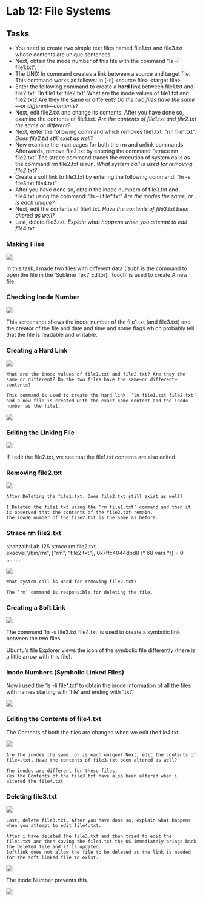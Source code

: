 # Lab 12: File Systems

## Tasks
- You need to create two simple text files named file1.txt and file3.txt whose contents are unique sentences. 
- Next, obtain the inode number of this file with the command “ls -li file1.txt”. 
- The UNIX ln command creates a link between a source and target file. This command works as follows: ln [-s] \<source file\> \<target file\>
- Enter the following command to create a **hard link** between file1.txt and file2.txt: “ln file1.txt file2.txt” What are the inode values of file1.txt and file2.txt? Are they the same or different? 
*Do the two files have the same—or different—contents?*
- Next, edit file2.txt and change its contents. After you have done so, examine the contents of file1.txt.
*Are the contents of file1.txt and file2.txt the same or different?*
- Next, enter the following command which removes file1.txt: “rm file1.txt”.
*Does file2.txt still exist as well?*
- Now examine the man pages for both the rm and unlink commands. Afterwards, remove file2.txt by entering the command “strace rm file2.txt” The strace command traces the execution of system calls as the command rm file2.txt is run.
*What system call is used for removing file2.txt?*
- Create a soft link to file3.txt by entering the following command: “ln -s file3.txt file4.txt”
- After you have done so, obtain the inode numbers of file3.txt and file4.txt using the command: “ls -li file*.txt” 
*Are the inodes the same, or is each unique?*
- Next, edit the contents of file4.txt.
*Have the contents of file3.txt been altered as well?*
- Last, delete file3.txt.
*Explain what happens when you attempt to edit file4.txt*
### Making Files

![](https://lh3.googleusercontent.com/m5lmHN9I-BIpRbVANf3lsD3UnE6FWglZXBgoPEvlfEPfEc_i-p4XcoU0H7_OBTuSh6kDgdRpr2izTB5c7mQxw5-jmiQk1BcMapPzw3mSprE-uwcZ8miAXYzyCZxT_XrzI1JmnDkj)

In this task, I made two files with different data (‘subl’ is the command to open the file in the ‘Sublime Text’ Editor). ‘touch’ is used to create A new file.

### Checking Inode Number

![](https://lh6.googleusercontent.com/TYF_ihprqBzHZqlPR8Q-lpn15s9V-0DBh0vIRy2ew9_6Xg1edbtbIS5bWMmDWK09SK7GFJsXR3JPBN-5264-705l3sGBiO8Q3h96Jzacrex8Ghe9Luhthlw-EIQw_1zQEvsVHXuB)

This screenshot shows the inode number of the file1.txt (and file3.txt) and the creator of the file and date and time and some flags which probably tell that the file is readable and writable.

### Creating a Hard Link

![](https://lh5.googleusercontent.com/XUIwV8uo_abrTQxf3_g1r75VZp7gi_MhQvjMErcGU-UApbb2j4uXK52LUa45Bd9irxFDuIImYE60FTP7vH6vUUNxUkL5Jy-Zp6RUqPUUm0HDJuh0PfqblgbPZQ5o8X2-zhCdWTyR)

```
What are the inode values of file1.txt and file2.txt? Are they the same or different? Do the two files have the same—or different—contents?

This command is used to create the hard link. ‘ln file1.txt file2.txt’ and a new file is created with the exact same content and the inode number as the file1.
```

![](https://lh4.googleusercontent.com/UgtOtlRm0EwICMthMrMeZHfLOPPhterOfnQV1Voe_reY_E4OozuDZ-dRsvLkt1t8txlWpMlGCfyFWQQlL1vYmklgVJolU7ru7QPWbKgqjboNNq30B49GhpHC8nxecLmLz1r6yoFy)

### Editing the Linking File

![](https://lh5.googleusercontent.com/oFP7Bk_rErbn4jgoReGcq1OrzhhKrY-SaOnZuc_-upnQwHDfCKOcypA4zRowoAk5SRONOD3cVGZYVPl9G_n1TGvUuMFsAMMgCWH3D-R_hj4d91itVHCLwdevt3uFdD7Q6ZxOAiWB)

If i edit the file2.txt, we see that the file1.txt contents are also edited.

### Removing file2.txt

![](https://lh4.googleusercontent.com/0GL0BI7T8lRCyVfuybnK45qZ57L7-mJXxnBbaTd0HCZQ-JhJnC3Bss8AYk29vVqR4v-BFA1rMNFX1Z--virih7FQSiufFCE0E95ywqF3pDD7936InZkknVqSV0F8IpiK0QgZ15zW)

```
After Deleting the file1.txt. Does file2.txt still exist as well?

I Deleted the file1.txt using the ‘rm file1.txt’ command and then it is observed that the contents of the file2.txt remain.
The inode number of the file2.txt is the same as before.
```
### Strace rm file2.txt

shahzaib:Lab 12$ strace rm file2.txt  
execve("/bin/rm", ["rm", "file2.txt"], 0x7ffc4044dbd8 /* 68 vars */) = 0  
....
....

![](https://lh6.googleusercontent.com/4rdTKBnv5yw_xC9UrvwpBoyzq8itDDXhpmwCXB3Wq9T6AxRXFDK_AWMB_Datsf7PJE-Sohv14BI2FfCTi6QyF3a3u2JeNd0SUmnefDCBFmmQDTIKKME4PAgX_cY9ixxkXdUoktTk)

```
What system call is used for removing file2.txt?

The ‘rm’ command is responsible for deleting the file.
```
### Creating a Soft Link

![](https://lh3.googleusercontent.com/WaM-suAJgPnxZtqbVoEIJ3OxwkbbWj9_9sQUTAbRZ6DFNyVqrNZiOJXEGS39I5YQgMsWjdjZpwUDnXWVMTi3FJertEDYlOBTmcdVLJi8OyZ-AKj9NOOXppLPcT67_6erLoGaJGK2)

The command ‘ln -s file3.txt file4.txt’ is used to create a symbolic link between the two files.

Ubuntu’s file Explorer views the icon of the symbolic file differently (there is a little arrow with this file).

### Inode Numbers (Symbolic Linked Files)

Now i used the ‘ls -li file*.txt’ to obtain the inode information of all the files with names starting with ‘file’ and ending with ‘.txt’.

![](https://lh3.googleusercontent.com/lWVHNwRe1UwcMyAsuuQjEGQ0_gQkxW7fvSeu8F400OhVOFpJ9wNy1RWRvCB0dCu34mnBXknTocogVSxbHF3N6TtJdBK_9t2QHmsclOR4tAuRvXxjYze7Gj9Ct1494ZC6LlcLS0mq)

### Editing the Contents of file4.txt

The Contents of both the files are changed when we edit the file4.txt

![](https://lh6.googleusercontent.com/-M2Rg0VnVf1nDxB3xuzgU3zZrFUrafYdpOrSFF0aNeBW6SBUY0anYeRjekRf5nWXwcOwzRnYKboNY1cM8DtTOZHnT-Oai6fLXAxv2jd5Q4fWZSvTLHEiVhV6Lr5N6RcI2mzdC4H7)

```
Are the inodes the same, or is each unique? Next, edit the contents of file4.txt. Have the contents of file3.txt been altered as well?

The inodes are different for these files.
Yes the Contents of the file3.txt have also been altered when i altered the file4.txt
```
### Deleting file3.txt

![](https://lh4.googleusercontent.com/iZzR6JbY6ng-sjHF-0mgqkTtOhnchhs5OJpL04fDCCseIawz-GMLNHzvHXWpiNpSedmMzjg3HM-tL3G-qBy7gDDmt17icVdcnOUljeRQTBDbEnkqRAj5uIO5CGIqmXojXc51M5Yi)

```
Last, delete file3.txt. After you have done so, explain what happens when you attempt to edit file4.txt.

After i have deleted the file3.txt and then tried to edit the file4.txt and then saving the file4.txt the OS immediately brings back the deleted file and it is updated.
Softlink does not allow the file to be deleted as the link is needed for the soft linked file to exist.
```
![](https://lh3.googleusercontent.com/Y4gADuClfK-xzlia6fs8JRPRnidJwGEOAvzr8YxeEeEVSZ88fQTO79I4gvLhCravLC-mJxwW1B2q9dMqRjhi1lCbLQPl1HvHDYKP77C9VrBGeGa9rblU7xFGwBt8P_SHYzvUD6NE)

The inode Number prevents this.

![](https://lh4.googleusercontent.com/sQwQnVXN7nfFc4RNu3s6caj9BquJQN-aLz5AV_QbCR3AUjJLHI24FfkYWhV5KIC04BUj1u2AgeucCJtUrInPP18yISVc0s1Im8GXEKoo1jwaqvBzU6CgOzxfIweFqAqU5Ji8jEn7)